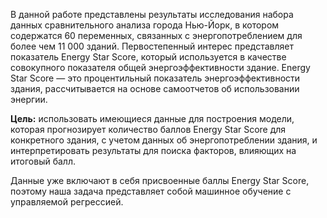 В данной работе представлены результаты исследования набора данных сравнительного анализа города Нью-Йорк, в котором
содержатся 60 переменных, связанных с энергопотреблением для более чем 11 000 зданий. 
Первостепенный интерес представляет показатель Energy Star Score, который используется в качестве совокупного показателя общей энергоэффективности здание. 
Energy Star Score — это процентильный показатель энергоэффективности здания, рассчитывается на основе самоотчетов об использовании энергии.

__Цель:__ использовать имеющиеся данные для построения модели, которая прогнозирует количество баллов Energy Star Score для конкретного здания, с учетом данных об энергопотреблении здания, и интерпретировать результаты для поиска факторов, влияющих на итоговый балл.

Данные уже включают в себя присвоенные баллы Energy Star Score, поэтому наша задача представляет собой машинное обучение с управляемой регрессией.
